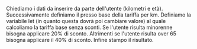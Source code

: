 Chiediamo i dati da inserire da parte dell'utente (kilometri e età).
Successivamente definiamo il presso base della tariffa per km.
Definiamo la variabile let (in quanto questa dovrà poi cambiare valore) al quale calcoliamo la tariffa base senza sconti.
Se l'utente risulta minorenne bisogna applicare 20% di sconto.
Altrimenti se l'utente risulta over 65 bisogna applicare il 40% di sconto.
Infine stampo il risultato.